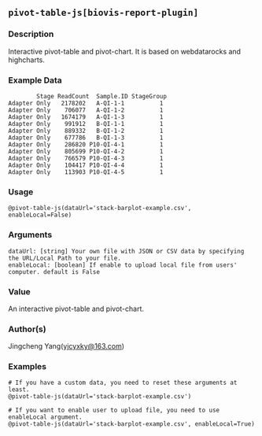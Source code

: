 ## `pivot-table-js[biovis-report-plugin]`
### Description
Interactive pivot-table and pivot-chart. It is based on webdatarocks and highcharts.

### Example Data
```
        Stage ReadCount  Sample.ID StageGroup
Adapter Only   2178202   A-QI-1-1          1
Adapter Only    706077   A-QI-1-2          1
Adapter Only   1674179   A-QI-1-3          1
Adapter Only    991912   B-QI-1-1          1
Adapter Only    889332   B-QI-1-2          1
Adapter Only    677786   B-QI-1-3          1
Adapter Only    286820 P10-QI-4-1          1
Adapter Only    805699 P10-QI-4-2          1
Adapter Only    766579 P10-QI-4-3          1
Adapter Only    104417 P10-QI-4-4          1
Adapter Only    113903 P10-QI-4-5          1
```

### Usage

```
@pivot-table-js(dataUrl='stack-barplot-example.csv', enableLocal=False)
```

### Arguments

```text
dataUrl: [string] Your own file with JSON or CSV data by specifying the URL/Local Path to your file.
enableLocal: [boolean] If enable to upload local file from users' computer. default is False
```

### Value
An interactive pivot-table and pivot-chart.

### Author(s)
Jingcheng Yang(yjcyxky@163.com)

### Examples

```
# If you have a custom data, you need to reset these arguments at least.
@pivot-table-js(dataUrl='stack-barplot-example.csv')

# If you want to enable user to upload file, you need to use enableLocal argument.
@pivot-table-js(dataUrl='stack-barplot-example.csv', enableLocal=True)
```